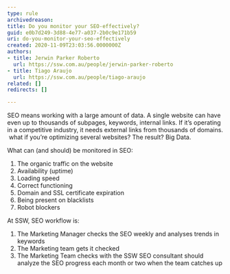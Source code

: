 ```yaml
---
type: rule
archivedreason: 
title: Do you monitor your SEO-effectively?
guid: e0b7d249-3d88-4e77-a037-2b0c9e171b59
uri: do-you-monitor-your-seo-effectively
created: 2020-11-09T23:03:56.0000000Z
authors:
- title: Jerwin Parker Roberto
  url: https://ssw.com.au/people/jerwin-parker-roberto
- title: Tiago Araujo
  url: https://ssw.com.au/people/tiago-araujo
related: []
redirects: []

---
```


SEO means working with a large amount of data. A single website can have even up to thousands of subpages, keywords, internal links. If it’s operating in a competitive industry, it needs external links from thousands of domains.  what if you’re optimizing several websites? The result? Big Data.


<!--endintro-->

What can (and should) be monitored in SEO:

1. The organic traffic on the website
2. Availability (uptime)
3. Loading speed
4. Correct functioning
5. Domain and SSL certificate expiration
6. Being present on blacklists
7. Robot blockers


<font color="#333333">
</font>

At SSW, SEO workflow is:

1. The Marketing Manager checks the SEO weekly and analyses trends in keywords
2. The Marketing team gets it checked
3. The Marketing Team checks with the SSW SEO consultant should analyze the SEO progress each month or two when the team catches up

